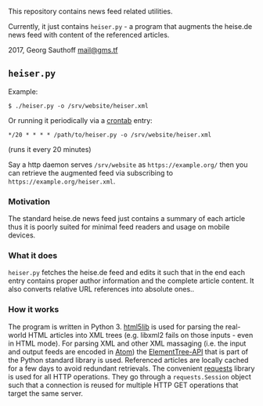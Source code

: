 This repository contains news feed related utilities.

Currently, it just contains `heiser.py` - a program that augments
the heise.de news feed with content of the referenced articles.

2017, Georg Sauthoff <mail@gms.tf>

## `heiser.py`

Example:

    $ ./heiser.py -o /srv/website/heiser.xml

Or running it periodically via a [crontab][crontab] entry:

    */20 * * * * /path/to/heiser.py -o /srv/website/heiser.xml

(runs it every 20 minutes)

Say a http daemon serves `/srv/website` as `https://example.org/`
then you can retrieve the augmented feed via subscribing to
`https://example.org/heiser.xml`.


### Motivation

The standard heise.de news feed just contains a summary of each
article thus it is poorly suited for minimal feed readers and
usage on mobile devices.

### What it does

`heiser.py` fetches the heise.de feed and edits it such that in
the end each entry contains proper author information and the
complete article content. It also converts relative URL
references into absolute ones..

### How it works

The program is written in Python 3. [html5lib][html5lib] is used
for parsing the real-world HTML articles into XML trees (e.g.
libxml2 fails on those inputs - even in HTML mode). For parsing
XML and other XML massaging (i.e. the input and output feeds are
encoded in [Atom][atom]) the [ElementTree-API][et] that is part
of the Python standard library is used. Referenced articles are
locally cached for a few days to avoid redundant retrievals. The
convenient [requests][requests] library is used for all HTTP
operations. They go through a `requests.Session` object such that
a connection is reused for multiple HTTP GET operations that
target the same server.

[atom]: https://en.wikipedia.org/wiki/Atom_(standard)
[et]: https://docs.python.org/3.5/library/xml.etree.elementtree.html
[html5lib]: https://github.com/html5lib/html5lib-python
[requests]: http://docs.python-requests.org/en/master/
[crontab]: https://en.wikipedia.org/wiki/Cron
